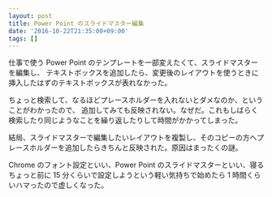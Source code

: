 ```yaml
---
layout: post
title: Power Point のスライドマスター編集
date: '2016-10-22T21:35:00+09:00'
tags: []
---
```

仕事で使う Power Point のテンプレートを一部変えたくて、スライドマスターを編集し、
テキストボックスを追加したら、変更後のレイアウトを使うときに挿入したはずのテキストボックスが表れなかった。

ちょっと検索して、なるほどプレースホルダーを入れないとダメなのか、ということがわかったので、
追加してみても反映されない。なぜだ。これもしばらく検索したり同じようなことを繰り返したりして時間がかかってしまった。

結局、スライドマスターで編集したいレイアウトを複製し、そのコピーの方へプレースホルダーを追加したらきちんと反映された。原因はまったくの謎。

Chrome のフォント設定といい、Power Point のスライドマスターといい、寝るちょっと前に 15 分くらいで設定しようという軽い気持ちで始めたら 1 時間くらいハマったので虚しくなった。
